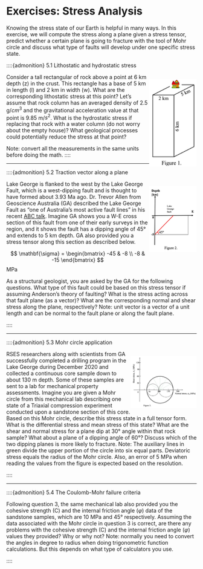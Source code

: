# Exercises: Stress Analysis

Knowing the stress state of our Earth is helpful in many ways. In this exercise, we will compute the stress along a plane given a stress tensor, predict whether a certain plane is going to fracture with the tool of Mohr circle and discuss what type of faults will develop under one specific stress state.

::::{admonition} 5.1 Lithostatic and hydrostatic stress

<div style="width:25%;float:right;">

![](Figures/stress/Figure1.jpg)

</div>

Consider a tall rectangular of rock above a point at 6 km depth (z) in the crust. This rectangle has a base of 5 km in length (l) and 2 km in width (w). What are the corresponding lithostatic stress at this point? Let’s assume that rock column has an averaged density of 2.5 g/$cm^3$ and the gravitational acceleration value at that point is 9.85 m/$s^2$. What is the hydrostatic stress if replacing that rock with a water column (do not worry about the empty house)? What geological processes could potentially reduce the stress at that point?

Note: convert all the measurements in the same units before doing the math. 
::::

---

::::{admonition} 5.2 Traction vector along a plane

<div style="width:25%;float:right;">

![](Figures/stress/Figure2.jpg)

</div>

Lake George is flanked to the west by the Lake George Fault, which is a west-dipping fault and is thought to have formed about 3.93 Ma ago. Dr. Trevor Allen from Geoscience Australia (GA) described the Lake George Fault as “one of Australia’s most active fault lines” in his recent [ABC talk](https://www.abc.net.au/radionational/programs/ockhamsrazor/earthquakes-in-australia-mythbusting/13494950?fbclid=IwAR1TIbrIahvU046e5jILWz-fAEnwBdAMgLQgcPn62mJ9EX5KXuqLqbJRXS8). Imagine GA shows you a W-E cross section of this fault from one of their early surveys in the region, and it shows the fault has a dipping angle of 45&deg; and extends to 5 km depth. GA also provided you a stress tensor along this section as described below. 

$$
\mathbf{\sigma} =
\begin{bmatrix}
 -45 & -8 \\
 -8 & -15 
\end{bmatrix}
$$ MPa

As a structural geologist, you are asked by the GA for the following questions. What type of this fault could be based on this stress tensor if assuming Anderson’s theory of faulting? What is the stress acting across that fault plane (as a vector)? What are the corresponding normal and shear stress along the plane, respectively? 
Note: unit vector is a vector of a unit length and can be normal to the fault plane or along the fault plane. 

 ::::

---

::::{admonition} 5.3 Mohr circle application

<div style="width:35%;float:right;">

![](Figures/stress/Figure3.jpg)

</div>

RSES researchers along with scientists from GA successfully completed a drilling program in the Lake George during December 2020 and collected a continuous core sample down to about 130 m depth. Some of these samples are sent to a lab for mechanical property assessments. Imagine you are given a Mohr circle from this mechanical lab describing one state of a Triaxial compression experiment conducted upon a sandstone section of this core. Based on this Mohr circle, describe this stress state in a full tensor form. What is the differential stress and mean stress of this state? What are the shear and normal stress for a plane dip at 30&deg; angle within that rock sample? What about a plane of a dipping angle of 60&deg;? Discuss which of the two dipping planes is more likely to fracture.
Note: The auxiliary lines in green divide the upper portion of the circle into six equal parts. Deviatoric stress equals the radius of the Mohr circle. Also, an error of 5 MPa when reading the values from the figure is expected based on the resolution. 

 ::::

---

::::{admonition} 5.4 The Coulomb-Mohr failure criteria

Following question 3, the same mechanical lab also provided you the cohesive strength (C) and the internal friction angle ($\varphi$) data of the sandstone samples, which are 10 MPa and 45&deg; respectively. Assuming the data associated with the Mohr circle in question 3 is correct, are there any problems with the cohesive strength (C) and the internal friction angle ($\varphi$) values they provided? Why or why not? 
Note: normally you need to convert the angles in degree to radius when doing trigonometric function calculations. But this depends on what type of calculators you use. 

 ::::
